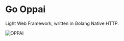 # Go Oppai

Light Web Framework, written in Golang Native HTTP.

![OPPAI](https://steamuserimages-a.akamaihd.net/ugc/847091252323981832/2D70011394A10CE3D03D1347E1C298FA8F12FBFA/?imw=5000&imh=5000&ima=fit&impolicy=Letterbox&imcolor=#000000&letterbox=false)
